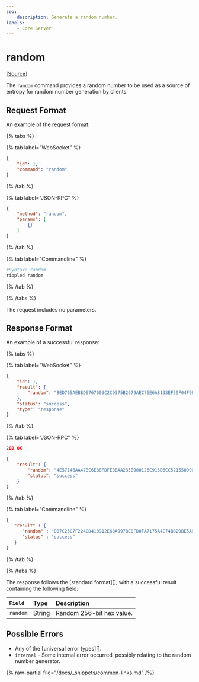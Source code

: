 ```yaml
---
seo:
    description: Generate a random number.
labels:
    - Core Server
---
```

# random

[[Source]](https://github.com/XRPLF/rippled/blob/master/src/xrpld/rpc/handlers/Random.cpp "Source")

The `random` command provides a random number to be used as a source of entropy for random number generation by clients.

## Request Format
An example of the request format:

{% tabs %}

{% tab label="WebSocket" %}
```json
{
    "id": 1,
    "command": "random"
}
```
{% /tab %}

{% tab label="JSON-RPC" %}
```json
{
    "method": "random",
    "params": [
        {}
    ]
}
```
{% /tab %}

{% tab label="Commandline" %}
```sh
#Syntax: random
rippled random
```
{% /tab %}

{% /tabs %}

The request includes no parameters.

## Response Format

An example of a successful response:

{% tabs %}

{% tab label="WebSocket" %}
```json
{
    "id": 1,
    "result": {
        "random": "8ED765AEBBD6767603C2C9375B2679AEC76E6A8133EF59F04F9FC1AAA70E41AF"
    },
    "status": "success",
    "type": "response"
}
```
{% /tab %}

{% tab label="JSON-RPC" %}
```json
200 OK

{
    "result": {
        "random": "4E57146AA47BC6E88FDFE8BAA235B900126C916B6CC521550996F590487B837A",
        "status": "success"
    }
}
```
{% /tab %}

{% tab label="Commandline" %}
```json
{
   "result" : {
      "random" : "DB7C23C7F224CD410912E68A997BE0FD0FA7175A4C74B829BE5A80ED0DBAA0C5",
      "status" : "success"
   }
}
```
{% /tab %}

{% /tabs %}

The response follows the [standard format][], with a successful result containing the following field:

| `Field`  | Type   | Description               |
|:---------|:-------|:--------------------------|
| `random` | String | Random 256-bit hex value. |

## Possible Errors

* Any of the [universal error types][].
* `internal` - Some internal error occurred, possibly relating to the random number generator.

{% raw-partial file="/docs/_snippets/common-links.md" /%}
